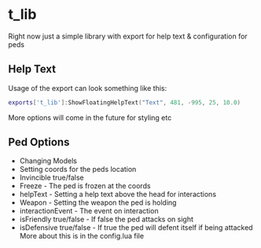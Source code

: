 
# t_lib

Right now just a simple library with export for help text & configuration for peds



## Help Text

Usage of the export can look something like this:
```lua
exports['t_lib']:ShowFloatingHelpText("Text", 481, -995, 25, 10.0)
```
More options will come in the future for styling etc
## Ped Options

- Changing Models
- Setting coords for the peds location
- Invincible true/false
- Freeze - The ped is frozen at the coords
- helpText - Setting a help text above the head for interactions
- Weapon - Setting the weapon the ped is holding
- interactionEvent - The event on interaction
- isFriendly true/false - If false the ped attacks on sight
- isDefensive true/false - If true the ped will defent itself if being attacked
More about this is in the config.lua file


